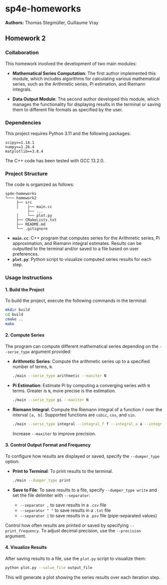 # sp4e-homeworks

**Authors:** Thomas Stegmüller, Guillaume Vray

## Homework 2

### Collaboration

This homework involved the development of two main modules:

- **Mathematical Series Computation**: The first author implemented this module, which includes algorithms for calculating various mathematical series, such as the Arithmetic series, Pi estimation, and Riemann integrals.

- **Data Output Module**: The second author developed this module, which manages the functionality for displaying results in the terminal or saving them to different file formats as specified by the user.

### Dependencies

This project requires Python 3.11 and the following packages:

```plaintext
scipy==1.14.1
numpy==1.26.4
matplotlib==3.8.4
```

The C++ code has been tested with GCC 13.2.0.

### Project Structure

The code is organized as follows:

```plaintext
sp4e-homeworks
└─── homework2
     ├── src
     │    ├── main.cc
          ├── ...
     │    └── plot.py
     ├── CMakeLists.txt
     ├── README.md
     └── .gitignore
```

- **`main.cc`**: C++ program that computes series for the Arithmetic series, Pi approximation, and Riemann integral estimates. Results can be outputted to the terminal and/or saved to a file based on user preferences.
- **`plot.py`**: Python script to visualize computed series results for each step.

### Usage Instructions

#### 1. Build the Project

To build the project, execute the following commands in the terminal:

```bash
mkdir build
cd build
cmake ..
make
```

#### 2. Compute Series

The program can compute different mathematical series depending on the `--serie_type` argument provided:

- **Arithmetic Series**: Compute the arithmetic series up to a specified number of terms, `N`.

    ```bash
    ./main --serie_type arithmetic --maxiter N
    ```

- **Pi Estimation**: Estimate Pi by computing a converging series with `N` terms. Greater is `N`, more precise is the estimation.

    ```bash
    ./main --serie_type pi --maxiter N
    ```

- **Riemann Integral**: Compute the Riemann integral of a function `f` over the interval `[a, b]`. Supported functions are `cubic`, `cos`, and `sin`.

    ```bash
    ./main --serie_type integral --integral_f f --integral_a a --integral_b b --maxiter N
    ```

    Increase `--maxiter` to improve precision.

#### 3. Control Output Format and Frequency

To configure how results are displayed or saved, specify the `--dumper_type` option:

- **Print to Terminal**: To print results to the terminal.

    ```bash
    ./main --dumper_type print
    ```

- **Save to File**: To save results to a file, specify `--dumper_type write` and set the file delimiter with `--separator`:
    - `--separator ,` to save results in a `.csv` file
    - `--separator " "` to save results in a `.txt` file
    - `--separator |` to save results in a `.psv` file (pipe-separated values)

Control how often results are printed or saved by specifying `--print_frequency`. To adjust decimal precision, use the `--precision` argument.

#### 4. Visualize Results

After saving results to a file, use the `plot.py` script to visualize them:

```bash
python plot.py --value_file output_file
```

This will generate a plot showing the series results over each iteration step.
